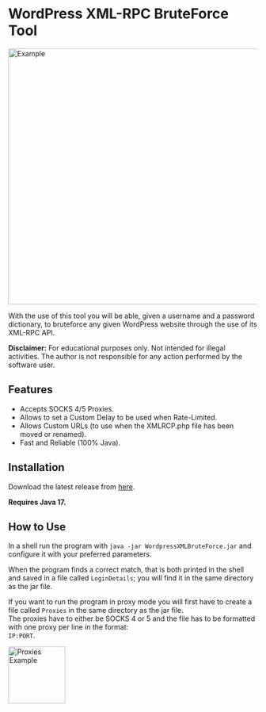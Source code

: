 <h1><b>WordPress XML-RPC BruteForce Tool</b></h1>

<img width="517" alt="Example" src="https://user-images.githubusercontent.com/55408375/184479953-b43222f0-947f-4041-aed1-5132649149d9.png">

With the use of this tool you will be able, given a username and a password dictionary, to bruteforce any given WordPress website through the use of its XML-RPC API.

<b>Disclaimer:</b> For educational purposes only. Not intended for illegal activities. The author is not responsible for any action performed by the software user.

<h2><b>Features</b></h2>

- Accepts SOCKS 4/5 Proxies.
- Allows to set a Custom Delay to be used when Rate-Limited.
- Allows Custom URLs (to use when the XMLRCP.php file has been moved or renamed).
- Fast and Reliable (100% Java).

<h2><b>Installation</b></h2>

Download the latest release from <a href="https://github.com/NicoloLazzaroni/WP-XMLRPC-BruteForce/releases">here</a>.<br>

<b>Requires Java 17.</b>

<h2><b>How to Use</b></h2>

In a shell run the program with `java -jar WordpressXMLBruteForce.jar` and configure it with your preferred parameters.

When the program finds a correct match, that is both printed in the shell and saved in a file called `LoginDetails`; you will find it in the same directory as the jar file.

If you want to run the program in proxy mode you will first have to create a file called `Proxies` in the same directory as the jar file. <br>
The proxies have to either be SOCKS 4 or 5 and the file has to be formatted with one proxy per line in the format: <br>
`IP:PORT`.

<img width="115" alt="Proxies Example" src="https://user-images.githubusercontent.com/55408375/184480351-e7126b4b-2902-412a-8c85-90dbca1e121b.png">
